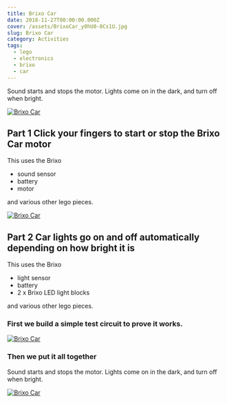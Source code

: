 ```yaml
---
title: Brixo Car
date: 2018-11-27T00:00:00.000Z
cover: /assets/BrixoCar_y0hU0-0Cs1U.jpg
slug: Brixo Car
category: Activities
tags:
  - lego
  - electronics
  - brixo
  - car
---
```






Sound starts and stops the motor. 
Lights come on in the dark, and turn off when bright.

[![Brixo Car](/assets/BrixoCar_i6qTkQTVkhU.jpg)](https://www.youtube.com/watch?v=i6qTkQTVkhU)



## Part 1 Click your fingers to start or stop the Brixo Car motor
This uses the Brixo
- sound sensor
- battery
- motor

and various other lego pieces.

[![Brixo Car](/assets/BrixoCar_y0hU0-0Cs1U.jpg)](https://www.youtube.com/watch?v=y0hU0-0Cs1U)



## Part 2 Car lights go on and off automatically depending on how bright it is
This uses the Brixo
- light sensor
- battery
- 2 x Brixo LED light blocks

and various other lego pieces.

### First we build a simple test circuit to prove it works.

[![Brixo Car](/assets/BrixoCar_05kCTePs52U.jpg)](https://www.youtube.com/watch?v=05kCTePs52U)



### Then we put it all together
Sound starts and stops the motor. 
Lights come on in the dark, and turn off when bright.

[![Brixo Car](/assets/BrixoCar_i6qTkQTVkhU.jpg)](https://www.youtube.com/watch?v=i6qTkQTVkhU)
